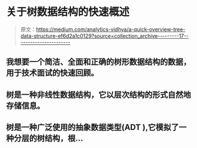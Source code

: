 # 关于树数据结构的快速概述

> 原文：<https://medium.com/analytics-vidhya/a-quick-overview-tree-data-structure-ef6d2a1c0129?source=collection_archive---------17----------------------->

## 我想要一个简洁、全面和正确的树形数据结构的数据，用于技术面试的快速回顾。

## 树是一种非线性数据结构，它以层次结构的形式自然地存储信息。

## 树是一种广泛使用的抽象数据类型(ADT ),它模拟了一种分层的树结构，根…